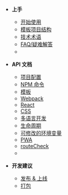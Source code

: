 - **上手**
  - [开始使用](/?id=安装命令行工具)
  - [模板项目结构](/boilerplate)
  - [技术术语](/glossary)
  - [FAQ/疑难解答](/faq)
  - 　

- **API 文档**
  - [项目配置](/config)
  - [NPM 命令](/task)
  - [模板](/template)
  - [Webpack](/webpack)
  - [React](/react)
  - [CSS](/css)
  - [多语言开发](/i18n)
  - [生命周期](/life-cycle)
  - [可修改的环境变量](/env)
  - [PWA](/pwa)
  - [routeCheck](/route-check)
  - 　

- **开发建议**
  - [发布 & 上线](/deploy)
  - [打包](/bundles)
